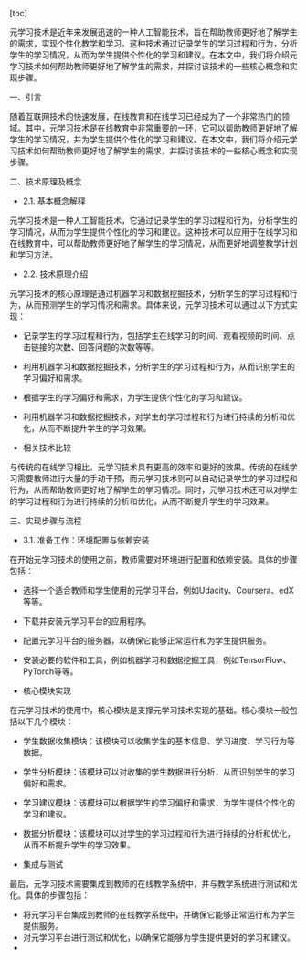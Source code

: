 
[toc]                    
                
                
元学习技术是近年来发展迅速的一种人工智能技术，旨在帮助教师更好地了解学生的需求，实现个性化教学和学习。这种技术通过记录学生的学习过程和行为，分析学生的学习情况，从而为学生提供个性化的学习和建议。在本文中，我们将介绍元学习技术如何帮助教师更好地了解学生的需求，并探讨该技术的一些核心概念和实现步骤。

一、引言

随着互联网技术的快速发展，在线教育和在线学习已经成为了一个非常热门的领域。其中，元学习技术是在线教育中非常重要的一环，它可以帮助教师更好地了解学生的学习情况，并为学生提供个性化的学习和建议。在本文中，我们将介绍元学习技术如何帮助教师更好地了解学生的需求，并探讨该技术的一些核心概念和实现步骤。

二、技术原理及概念

- 2.1. 基本概念解释

元学习技术是一种人工智能技术，它通过记录学生的学习过程和行为，分析学生的学习情况，从而为学生提供个性化的学习和建议。这种技术可以应用于在线学习和在线教育中，可以帮助教师更好地了解学生的学习情况，从而更好地调整教学计划和学习方法。

- 2.2. 技术原理介绍

元学习技术的核心原理是通过机器学习和数据挖掘技术，分析学生的学习过程和行为，从而预测学生的学习情况和需求。具体来说，元学习技术可以通过以下方式实现：

- 记录学生的学习过程和行为，包括学生在线学习的时间、观看视频的时间、点击链接的次数、回答问题的次数等等。
- 利用机器学习和数据挖掘技术，分析学生的学习过程和行为，从而识别学生的学习偏好和需求。
- 根据学生的学习偏好和需求，为学生提供个性化的学习和建议。
- 利用机器学习和数据挖掘技术，对学生的学习过程和行为进行持续的分析和优化，从而不断提升学生的学习效果。

- 相关技术比较

与传统的在线学习相比，元学习技术具有更高的效率和更好的效果。传统的在线学习需要教师进行大量的手动干预，而元学习技术则可以自动记录学生的学习过程和行为，从而帮助教师更好地了解学生的学习情况。同时，元学习技术还可以对学生的学习过程和行为进行持续的分析和优化，从而不断提升学生的学习效果。

三、实现步骤与流程

- 3.1. 准备工作：环境配置与依赖安装

在开始元学习技术的使用之前，教师需要对环境进行配置和依赖安装。具体的步骤包括：

- 选择一个适合教师和学生使用的元学习平台，例如Udacity、Coursera、edX等等。
- 下载并安装元学习平台的应用程序。
- 配置元学习平台的服务器，以确保它能够正常运行和为学生提供服务。
- 安装必要的软件和工具，例如机器学习和数据挖掘工具，例如TensorFlow、PyTorch等等。

- 核心模块实现

在元学习技术的使用中，核心模块是支撑元学习技术实现的基础。核心模块一般包括以下几个模块：

- 学生数据收集模块：该模块可以收集学生的基本信息、学习进度、学习行为等数据。
- 学生分析模块：该模块可以对收集的学生数据进行分析，从而识别学生的学习偏好和需求。
- 学习建议模块：该模块可以根据学生的学习偏好和需求，为学生提供个性化的学习和建议。
- 数据分析模块：该模块可以对学生的学习过程和行为进行持续的分析和优化，从而不断提升学生的学习效果。

- 集成与测试

最后，元学习技术需要集成到教师的在线教学系统中，并与教学系统进行测试和优化。具体的步骤包括：

- 将元学习平台集成到教师的在线教学系统中，并确保它能够正常运行和为学生提供服务。
- 对元学习平台进行测试和优化，以确保它能够为学生提供更好的学习和建议。
-

